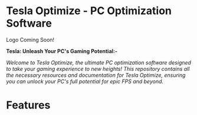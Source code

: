 # Tesla Optimize - PC Optimization Software

Logo Coming Soon!

**Tesla: Unleash Your PC's Gaming Potential:-**

*Welcome to Tesla Optimize, the ultimate PC optimization software designed to take your gaming experience to new heights! This repository contains all the necessary resources and documentation for Tesla Optimize, ensuring you can unlock your PC's full potential for epic FPS and beyond.*

# Features
